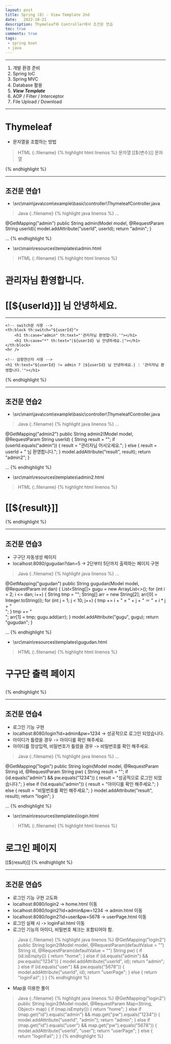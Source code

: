 ```yaml
---
layout: post
title: Spring (8) - View Template 2nd
date:   2022-10-21
description: Thymeleaf와 Controller에서 조건문 연습
toc: true
comments: true
tags:
 - spring boot
 - java
---
```

---
1. 개발 환경 준비
2. Spring IoC
3. Spring MVC
4. Database 활용
5. **_View Template_**
6. AOP / Filter / Interceptor
7. File Upload / Download

---
# Thymeleaf
* 문자열을 조합하는 방법

>HTML
{:.filename}
{% highlight html linenos %}
<span>문자열 [[${변수}]] 문자열</span>

<span th:text="'문자열 ' + ${변수} + ' 문자열'"></span>

<span th:text="|문자열 ${변수} 문자열|"></span>
{% endhighlight %}

---
## 조건문 연습1

* \src\main\java\com\example\basic\controller\ThymeleafController.java

>Java
{:.filename}
{% highlight java linenos %}
...

@GetMapping("admin")
public String admin(Model model, @RequestParam String userId){
    model.addAttribute("userId", userId);
    return "admin";
}

...
{% endhighlight %}

* \src\main\resources\templates\admin.html

>HTML
{:.filename}
{% highlight html linenos %}
<html xmlns:th="http://www.thymeleaf.org">

<head>
</head>

<body>
    <!-- th:black thymeleaf 문법을 사용하기 위한 전용 블록으로 화면에 출력되지 않음 -->
    <!-- if문 사용 -->
    <th:block th:if="${userId} == admin">
        <h1>관리자님 환영합니다.</h1>
    </th:block>
    <th:block th:unless="${userId} == admin">
        <h1>[[${userId}]] 님 안녕하세요.</h1>
    </th:block>
    <!-- <h1 th:if="${userId} == admin" th:text="'관리자님 환영합니다.'"></h1>
    <h1 th:unless="${userId} == admin" th:text="${userId} + ' 님 안녕하세요.'"></h1>
    <h1 th:unless="${userId} == admin" th:text="|${userId} 님 안녕하세요.|"></h1> -->
    <hr>

    <!-- switch문 사용 -->
    <th:block th:switch="${userId}">
        <h1 th:case="admin" th:text="'관리자님 환영합니다.'"></h1>
        <h1 th:case="*" th:text="|${userId} 님 안녕하세요.|"></h1>
    </th:block>
    <hr />

    <!-- 삼항연산자 사용 -->
    <h1 th:text="${userId} != admin ? |${userId} 님 안녕하세요.| : '관리자님 환영합니다.'"></h1>
</body>

</html>
{% endhighlight %}

---
## 조건문 연습2

* \src\main\java\com\example\basic\controller\ThymeleafController.java

>Java
{:.filename}
{% highlight java linenos %}
...

@GetMapping("admin2")
public String admin2(Model model, @RequestParam String userId) {
    String result = "";
    if (userId.equals("admin")) {
        result = "관리자님 어서오세요.";
    } else {
        result = userId + " 님 환영합니다.";
    }
    model.addAttribute("result", result);
    return "admin2";
}

...
{% endhighlight %}

* \src\main\resources\templates\admin2.html

>HTML
{:.filename}
{% highlight html linenos %}
<html xmlns:th="http://www.thymeleaf.org">

<head>
</head>

<body>
    <h1>[[${result}]]</h1>
</body>

</html>
{% endhighlight %}

---
## 조건문 연습3
* 구구단 자동생성 페이지
* localhost:8080/gugudan?dan=5 -> 2단부터 5단까지 출력하는 페이지 구현

>Java
{:.filename}
{% highlight java linenos %}
...

@GetMapping("gugudan")
public String gugudan(Model model, @RequestParam int dan) {
    List<String[]> gugu = new ArrayList<>();
    for (int i = 2; i <= dan; i++) {
        String tmp = "";
        String[] arr = new String[2];
        arr[0] = Integer.toString(i);
        for (int j = 1; j < 10; j++) {
            tmp += i + " × " + j + " ＝ " + i * j + "<br />";
        }
        tmp += "<br />";
        arr[1] = tmp;
        gugu.add(arr);
    }
    model.addAttribute("gugu", gugu);
    return "gugudan";
}

...
{% endhighlight %}

* \src\main\resources\templates\gugudan.html

>HTML
{:.filename}
{% highlight html linenos %}
<html xmlns:th="http://www.thymeleaf.org">

<head>
</head>

<body>
    <h1>구구단 출력 페이지</h1>
    <th:block th:each="dan : ${gugu}">
        <h2 th:text="|--- ${dan[0]}단 ---|"></h2>
        <span th:utext="${dan[1]}"></span>
    </th:block>
</body>

</html>
{% endhighlight %}

---
## 조건문 연습4
* 로그인 기능 구현
* localhost:8080/login?id=admin&pw=1234 -> 성공적으로 로그인 되었습니다.
* 아이디가 틀렸을 경우 -> 아이디를 확인 해주세요.
* 아이디를 정상입력, 비밀번호가 틀렸을 경우 -> 비밀번호를 확인 해주세요.

>Java
{:.filename}
{% highlight java linenos %}
...

@GetMapping("login")
public String login(Model model, @RequestParam String id, @RequestParam String pw) {
    String result = "";
    if (id.equals("admin") && pw.equals("1234")) {
        result = "성공적으로 로그인 되었습니다.";
    } else if (!id.equals("admin")) {
        result = "아이디를 확인 해주세요.";
    } else {
        result = "비밀번호를 확인 해주세요.";
    }
    model.addAttribute("result", result);
    return "login";
}

...
{% endhighlight %}

* \src\main\resources\templates\login.html

>HTML
{:.filename}
{% highlight html linenos %}
<html xmlns:th="http://www.thymeleaf.org">

<head>
</head>

<body>
    <h1>로그인 페이지</h1>
    [[${result}]]
</body>

</html>
{% endhighlight %}

---
## 조건문 연습5
* 로그인 기능 구현 고도화
* localhost:8080/login2 -> home.html 이동
* localhost:8080/login2?id=admin&pw=1234 -> admin.html 이동
* localhost:8080/login2?id=user&pw=5678 -> userPage.html 이동
* 로그인 실패 시 -> loginFail.html 이동
* 로그인 기능의 아이디, 비밀번호 체크는 포함되어야 함.

>Java
{:.filename}
{% highlight java linenos %}
@GetMapping("login2")
public String login2(Model model, @RequestParam(defaultValue = "") String id,
        @RequestParam(defaultValue = "") String pw) {
    if (id.isEmpty()) {
        return "home";
    } else if (id.equals("admin") && pw.equals("1234")) {
        model.addAttribute("userId", id);
        return "admin";
    } else if (id.equals("user") && pw.equals("5678")) {
        model.addAttribute("userId", id);
        return "userPage";
    } else {
        return "loginFail";
    }
}
{% endhighlight %}

* Map을 이용한 풀이

>Java
{:.filename}
{% highlight java linenos %}
@GetMapping("login2")
public String login2(Model model, @RequestParam Map<String, Object> map) {
    if (map.isEmpty()) {
        return "home";
    } else if (map.get("id").equals("admin") && map.get("pw").equals("1234")) {
        model.addAttribute("userId", "admin");
        return "admin";
    } else if (map.get("id").equals("user") && map.get("pw").equals("5678")) {
        model.addAttribute("userId", "user");
        return "userPage";
    } else {
        return "loginFail";
    }
}
{% endhighlight %}